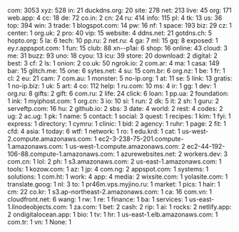 com: 3053
xyz: 528
in: 21
duckdns.org: 20
site: 278
net: 213
live: 45
org: 171
web.app: 4
cc: 18
de: 72
co.in: 2
cn: 24
ru: 414
info: 115
pl: 4
tk: 13
us: 36
top: 394
win: 3
trade: 1
blogspot.com: 14
pw: 16
nf: 1
space: 193
biz: 29
cz: 1
center: 1
org.uk: 2
pro: 40
vip: 15
website: 4
ddns.net: 21
gotdns.ch: 5
hopto.org: 5
la: 6
tech: 10
pp.ru: 2
net.ru: 4
ga: 7
ml: 15
gq: 8
exposed: 1
ey.r.appspot.com: 1
fun: 15
club: 88
xn--p1ai: 6
shop: 16
online: 43
cloud: 3
me: 31
buzz: 93
uno: 18
cyou: 13
icu: 39
store: 20
download: 2
digital: 2
best: 3
cf: 2
ls: 1
onion: 2
co.uk: 50
ngrok.io: 2
com.ar: 4
ma: 1
casa: 149
bar: 15
glitch.me: 15
one: 6
sytes.net: 4
su: 15
com.br: 6
org.nz: 1
be: 1
fr: 1
cl: 2
eu: 21
cam: 7
com.au: 1
monster: 5
no-ip.org: 1
at: 11
se: 5
link: 13
gratis: 1
no-ip.biz: 1
uk: 5
art: 4
co: 112
help: 1
ru.com: 10
ms: 4
ir: 1
gg: 1
dev: 1
org.ru: 8
gifts: 2
gift: 6
com.ru: 2
life: 24
click: 6
loan: 1
pp.ua: 2
foundation: 1
ink: 1
myiphost.com: 1
org.cn: 3
io: 10
si: 1
run: 2
dk: 5
it: 2
sh: 1
guru: 2
serveftp.com: 16
hu: 2
github.io: 2
sbs: 3
date: 4
world: 2
rest: 4
codes: 2
ug: 2
ac.ug: 1
pk: 1
name: 5
contact: 1
social: 3
quest: 1
recipes: 1
kim: 1
fyi: 1
express: 1
directory: 1
cymru: 1
clinic: 1
bid: 2
agency: 1
ruhr: 1
page: 2
fit: 1
cfd: 4
asia: 1
today: 6
wtf: 1
network: 1
ro: 1
edu.krd: 1
cat: 1
us-west-2.compute.amazonaws.com: 1
ec2-3-238-75-201.compute-1.amazonaws.com: 1
us-west-1.compute.amazonaws.com: 2
ec2-44-192-106-88.compute-1.amazonaws.com: 1
azurewebsites.net: 2
workers.dev: 3
com.cn: 1
lol: 2
ph: 1
s3.amazonaws.com: 2
us-east-1.amazonaws.com: 1
tools: 1
kozow.com: 1
az: 1
jp: 4
com.ng: 2
appspot.com: 1
systems: 1
solutions: 1
com.ht: 1
work: 4
app: 4
media: 2
wixsite.com: 1
yolasite.com: 1
translate.goog: 1
nl: 3
to: 1
pr46m.vps.myjino.ru: 1
market: 1
pics: 1
hair: 1
cm: 22
co.kr: 1
s3.ap-northeast-2.amazonaws.com: 1
ca: 16
com.vn: 1
cloudfront.net: 6
wang: 1
rw: 1
re: 1
finance: 1
ba: 1
services: 1
us-east-1.linodeobjects.com: 1
za.com: 1
bet: 2
cash: 2
rip: 1
ai: 1
rocks: 2
netlify.app: 2
ondigitalocean.app: 1
bio: 1
tv: 1
hr: 1
us-east-1.elb.amazonaws.com: 1
com.tr: 1
vn: 1
None: 1
